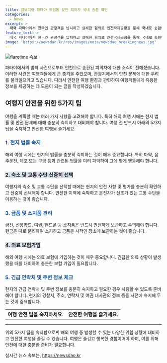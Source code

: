 ```yaml
---
title: 캄보디아 파타야 드럼통 살인 피의자 국내 송환 확인
categories:
  - News
excerpt: >
  태국 파타야에서 한국인 관광객을 납치하고 살해한 혐의로 인천국제공항을 통해 국내로 송환된 피의자 A씨(27)가 경남 창원시 성산구 경찰청으로 이동 중이다. A씨는 캄보디아에서 붙잡힌 지 58일 만에 강제 송환됐으며, 공범 2명과 함께 혐의를 받고 있다. (출처: 뉴스1)
feature_text: >
  태국 파타야에서 한국인 관광객을 납치하고 살해한 혐의로 인천국제공항을 통해 국내로 송환된 피의자 A씨(27)가 경남 창원시 성산구 경찰청으로 이동 중이다. A씨는 캄보디아에서 붙잡힌 지 58일 만에 강제 송환됐으며, 공범 2명과 함께 혐의를 받고 있다. (출처: 뉴스1)
image: 'https://newsdao.kr/res/images/meta/newsdao_breakingnews.jpg'
---
```


<p><img src="https://newsdao.kr/res/images/meta/newsdao_breakingnews.jpg" alt="flaretime 속보" /></p>

<p>파타야에서의 범죄 사건으로부터 인천으로 송환된 피의자에 대한 소식이 전해졌습니다. 이러한 사건은 여행객들에게 큰 충격을 주었으며, 관광지에서의 안전 문제에 대한 우려를 불러일으키고 있습니다. 따라서 안전한 여행 환경과 관련하여 여행객들에게 유용한 정보를 제공하는 데 도움이 되는 글을 작성하겠습니다.</p>

<h2 data-ke-size="size26">여행지 안전을 위한 5가지 팁</h2>

<p data-ke-size="size16">여행을 계획할 때는 여러 가지 사항을 고려해야 합니다. 특히 해외 여행 시에는 현지 법률 및 안전 문제에 대해 충분히 숙지하고 대비해야 합니다. 여행 전 반드시 아래의 5가지 팁을 숙지하고 안전한 여행을 즐기세요.</p>

<h3><b><span style="color: #1a5490;">1. 현지 법률 숙지</span></b></h3>

<p data-ke-size="size16">해외 여행 시에는 현지의 법률을 충분히 숙지하는 것이 매우 중요합니다. 특히 마약, 음주운전, 체포 또는 구금 등과 관련된 법률을 미리 파악하여 그에 맞게 행동해야 합니다.</p>

<h3><b><span style="background-color: #21538527;">2. 숙소 및 교통 수단 신중히 선택</span></b></h3>

<p data-ke-size="size16">여행지의 숙소 및 교통 수단을 선택할 때에는 현지의 안전 사항 및 평가를 충분히 확인하고 신중히 선택해야 합니다. 안전한 지역에 숙박하고 운전자가 신조가 있는 교통 수단을 이용하는 것이 좋습니다.</p>

<h3><b><span style="color: #1a5490;">3. 금품 및 소지품 관리</span></b></h3>

<p data-ke-size="size16">금전, 신용카드, 여권, 핸드폰 등 소지품은 반드시 안전하게 보관하고 주의해야 합니다. 현금은 따로 분리하여 소지하고 금품은 사적인 장소에 보관하는 것이 좋습니다.</p>

<h3><b><span style="background-color: #21538527;">4. 의료 보험가입</span></b></h3>

<p data-ke-size="size16">해외 여행 시에는 의료 보험에 가입하는 것이 매우 중요합니다. 긴급한 의료 상황이 발생했을 때를 대비하여 충분한 보험 가입이 필요합니다.</p>

<h3><b><span style="color: #1a5490;">5. 긴급 연락처 및 주변 정보 체크</span></b></h3>

<p data-ke-size="size16">현지의 긴급 연락처 및 주변 정보를 충분히 숙지하고 필요한 경우 사용할 수 있도록 준비해야 합니다. 현지의 경찰서, 주소, 연락처 및 여권 대사관의 정보 등을 사전에 숙지해 두는 것이 중요합니다.</p>

<table>
    <tbody>
        <tr>
            <td style="text-align: center; height: 17px;"><b>여행 안전 팁을 숙지하세요.</b></td>
            <td style="text-align: center; height: 17px;"><b>안전한 여행을 즐기세요.</b></td>
        </tr>
    </tbody>
</table>

<hr>

<p data-ke-size="size16">위의 5가지 팁을 숙지함으로써 해외 여행 중 발생할 수 있는 다양한 위험 상황에 대비하고 안전한 여행을 즐길 수 있습니다. 여행은 즐겁고 행복한 경험이어야 하며, 이를 위해 안전에 대한 충분한 준비가 필요합니다.</p>
실시간 뉴스 속보는, <a href="https://newsdao.kr" rel="dofollow">https://newsdao.kr</a>


